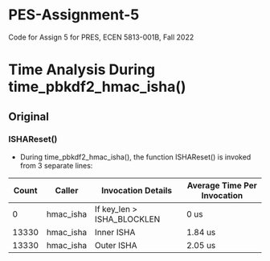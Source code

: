 # PES-Assignment-5
 Code for Assign 5 for PRES, ECEN 5813-001B, Fall 2022

# Time Analysis During time_pbkdf2_hmac_isha()

## Original

### ISHAReset()

- During time_pbkdf2_hmac_isha(), the function ISHAReset() is invoked from 3 separate lines:

| Count | Caller    | Invocation Details         | Average Time Per Invocation |
| ----- | --------- | -------------------------- | --------------------------- |
| 0     | hmac_isha | If key_len > ISHA_BLOCKLEN | 0 us                        |
| 13330 | hmac_isha | Inner ISHA                 | 1.84 us                     |
| 13330 | hmac_isha | Outer ISHA                 | 2.05 us                     |
